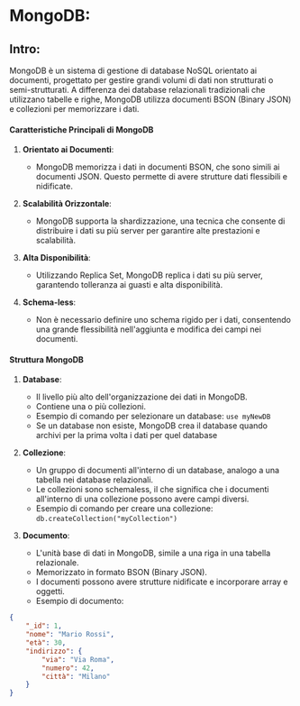 # MongoDB:

## Intro:

MongoDB è un sistema di gestione di database NoSQL orientato ai documenti, progettato per gestire grandi volumi di dati non strutturati o semi-strutturati. A differenza dei database relazionali tradizionali che utilizzano tabelle e righe, MongoDB utilizza documenti BSON (Binary JSON) e collezioni per memorizzare i dati.

#### Caratteristiche Principali di MongoDB

1. **Orientato ai Documenti**:
    - MongoDB memorizza i dati in documenti BSON, che sono simili ai documenti JSON. Questo permette di avere strutture dati flessibili e nidificate.

2. **Scalabilità Orizzontale**:  
	- MongoDB supporta la shardizzazione, una tecnica che consente di distribuire i dati su più server per garantire alte prestazioni e scalabilità.

3. **Alta Disponibilità**:
	- Utilizzando Replica Set, MongoDB replica i dati su più server, garantendo tolleranza ai guasti e alta disponibilità.

4. **Schema-less**:  
	- Non è necessario definire uno schema rigido per i dati, consentendo una grande flessibilità nell'aggiunta e modifica dei campi nei documenti.

#### Struttura MongoDB

1. **Database**:
    - Il livello più alto dell'organizzazione dei dati in MongoDB.
    - Contiene una o più collezioni.
    - Esempio di comando per selezionare un database: `use myNewDB`
    - Se un database non esiste, MongoDB crea il database quando archivi per la prima volta i dati per quel database

2. **Collezione**:
    - Un gruppo di documenti all'interno di un database, analogo a una tabella nei database relazionali.
    - Le collezioni sono schemaless, il che significa che i documenti all'interno di una collezione possono avere campi diversi.
    - Esempio di comando per creare una collezione: `db.createCollection("myCollection")`

3. **Documento**:
    - L'unità base di dati in MongoDB, simile a una riga in una tabella relazionale.
    - Memorizzato in formato BSON (Binary JSON).
    - I documenti possono avere strutture nidificate e incorporare array e oggetti.
    - Esempio di documento: 
    
```json
{ 
	"_id": 1, 
	"nome": "Mario Rossi", 
	"età": 30, 
	"indirizzo": { 
		"via": "Via Roma", 
		"numero": 42, 
		"città": "Milano" 
	} 
}
```

